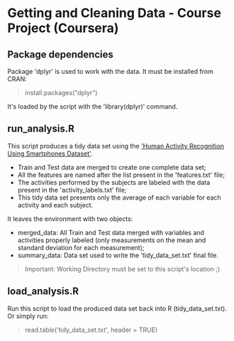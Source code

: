 # Getting and Cleaning Data - Course Project (Coursera)

## Package dependencies
Package 'dplyr' is used to work with the data. It must be installed from CRAN:

> install.packages("dplyr")

It's loaded by the script with the 'library(dplyr)' command.

## run_analysis.R

This script produces a tidy data set using the ['Human Activity Recognition Using Smartphones Dataset'](http://archive.ics.uci.edu/ml/datasets/Human+Activity+Recognition+Using+Smartphones).

* Train and Test data are merged to create one complete data set;
* All the features are named after the list present in the 'features.txt' file;
* The activities performed by the subjects are labeled with the data present in the 'activity_labels.txt' file;
* This tidy data set presents only the average of each variable for each activity and each subject.

It leaves the environment with two objects:

* merged_data: All Train and Test data merged with variables and activities properly labeled (only measurements on the mean and standard deviation for each measurement);
* summary_data: Data set used to write the 'tidy_data_set.txt' final file.

> Important: Working Directory must be set to this script's location ;)

## load_analysis.R

Run this script to load the produced data set back into R (tidy_data_set.txt).
Or simply run:

> read.table('tidy_data_set.txt', header = TRUE)